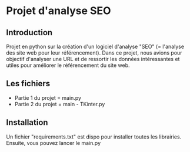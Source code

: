 # Projet d'analyse SEO

## Introduction
Projet en python sur la création d'un logiciel d'analyse "SEO" (= l'analyse des site web pour leur référencement).
Dans ce projet, nous avions pour objectif d'analyser une URL et de ressortir les données intéressantes et utiles pour améliorer le référencement du site web.

## Les fichiers
- Partie 1 du projet = main.py
- Partie 2 du projet = main - TKinter.py

## Installation
Un fichier "requirements.txt" est dispo pour installer toutes les librairies.
Ensuite, vous pouvez lancer le main.py
